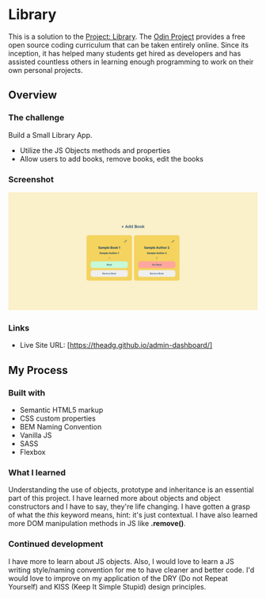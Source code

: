 # Library

This is a solution to the [Project: Library](https://www.theodinproject.com/lessons/node-path-javascript-library). The [Odin Project](https://www.theodinproject.com/about) provides a free open source coding curriculum that can be taken entirely online. Since its inception, it has helped many students get hired as developers and has assisted countless others in learning enough programming to work on their own personal projects.

## Overview

### The challenge

Build a Small Library App.

- Utilize the JS Objects methods and properties
- Allow users to add books, remove books, edit the books

### Screenshot

![](./adg-library.png)

### Links

- Live Site URL: [https://theadg.github.io/admin-dashboard/]

## My Process

### Built with

- Semantic HTML5 markup
- CSS custom properties
- BEM Naming Convention
- Vanilla JS
- SASS
- Flexbox

### What I learned

Understanding the use of objects, prototype and inheritance is an essential part of this project. I have learned more about objects and object constructors and I have to say, they're life changing. I have gotten a grasp of what the _this_ keyword means, hint: it's just contextual. I have also learned more DOM manipulation methods in JS like **.remove()**.

### Continued development

I have more to learn about JS objects. Also, I would love to learn a JS writing style/naming convention for me to have cleaner and better code. I'd would love to improve on my application of the DRY (Do not Repeat Yourself) and KISS (Keep It Simple Stupid) design principles.
